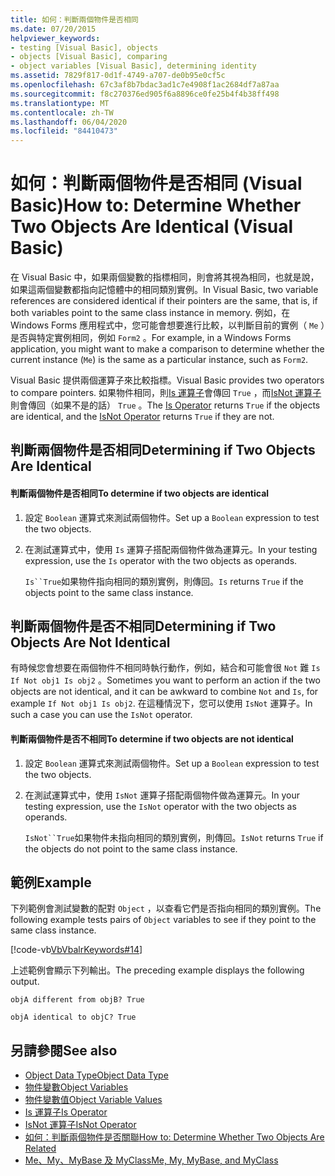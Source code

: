 ```yaml
---
title: 如何：判斷兩個物件是否相同
ms.date: 07/20/2015
helpviewer_keywords:
- testing [Visual Basic], objects
- objects [Visual Basic], comparing
- object variables [Visual Basic], determining identity
ms.assetid: 7829f817-0d1f-4749-a707-de0b95e0cf5c
ms.openlocfilehash: 67c3af8b7bdac3ad1c7e4908f1ac2684df7a87aa
ms.sourcegitcommit: f8c270376ed905f6a8896ce0fe25b4f4b38ff498
ms.translationtype: MT
ms.contentlocale: zh-TW
ms.lasthandoff: 06/04/2020
ms.locfileid: "84410473"
---
```

# <a name="how-to-determine-whether-two-objects-are-identical-visual-basic"></a><span data-ttu-id="ae5c9-102">如何：判斷兩個物件是否相同 (Visual Basic)</span><span class="sxs-lookup"><span data-stu-id="ae5c9-102">How to: Determine Whether Two Objects Are Identical (Visual Basic)</span></span>
<span data-ttu-id="ae5c9-103">在 Visual Basic 中，如果兩個變數的指標相同，則會將其視為相同，也就是說，如果這兩個變數都指向記憶體中的相同類別實例。</span><span class="sxs-lookup"><span data-stu-id="ae5c9-103">In Visual Basic, two variable references are considered identical if their pointers are the same, that is, if both variables point to the same class instance in memory.</span></span> <span data-ttu-id="ae5c9-104">例如，在 Windows Forms 應用程式中，您可能會想要進行比較，以判斷目前的實例（ `Me` ）是否與特定實例相同，例如 `Form2` 。</span><span class="sxs-lookup"><span data-stu-id="ae5c9-104">For example, in a Windows Forms application, you might want to make a comparison to determine whether the current instance (`Me`) is the same as a particular instance, such as `Form2`.</span></span>  
  
 <span data-ttu-id="ae5c9-105">Visual Basic 提供兩個運算子來比較指標。</span><span class="sxs-lookup"><span data-stu-id="ae5c9-105">Visual Basic provides two operators to compare pointers.</span></span> <span data-ttu-id="ae5c9-106">如果物件相同，則[Is 運算子](../../../language-reference/operators/is-operator.md)會傳回 `True` ，而[IsNot 運算子](../../../language-reference/operators/isnot-operator.md)則會傳回（如果不是的話） `True` 。</span><span class="sxs-lookup"><span data-stu-id="ae5c9-106">The [Is Operator](../../../language-reference/operators/is-operator.md) returns `True` if the objects are identical, and the [IsNot Operator](../../../language-reference/operators/isnot-operator.md) returns `True` if they are not.</span></span>  
  
## <a name="determining-if-two-objects-are-identical"></a><span data-ttu-id="ae5c9-107">判斷兩個物件是否相同</span><span class="sxs-lookup"><span data-stu-id="ae5c9-107">Determining if Two Objects Are Identical</span></span>  
  
#### <a name="to-determine-if-two-objects-are-identical"></a><span data-ttu-id="ae5c9-108">判斷兩個物件是否相同</span><span class="sxs-lookup"><span data-stu-id="ae5c9-108">To determine if two objects are identical</span></span>  
  
1. <span data-ttu-id="ae5c9-109">設定 `Boolean` 運算式來測試兩個物件。</span><span class="sxs-lookup"><span data-stu-id="ae5c9-109">Set up a `Boolean` expression to test the two objects.</span></span>  
  
2. <span data-ttu-id="ae5c9-110">在測試運算式中，使用 `Is` 運算子搭配兩個物件做為運算元。</span><span class="sxs-lookup"><span data-stu-id="ae5c9-110">In your testing expression, use the `Is` operator with the two objects as operands.</span></span>  
  
     <span data-ttu-id="ae5c9-111">`Is``True`如果物件指向相同的類別實例，則傳回。</span><span class="sxs-lookup"><span data-stu-id="ae5c9-111">`Is` returns `True` if the objects point to the same class instance.</span></span>  
  
## <a name="determining-if-two-objects-are-not-identical"></a><span data-ttu-id="ae5c9-112">判斷兩個物件是否不相同</span><span class="sxs-lookup"><span data-stu-id="ae5c9-112">Determining if Two Objects Are Not Identical</span></span>  
 <span data-ttu-id="ae5c9-113">有時候您會想要在兩個物件不相同時執行動作，例如，結合和可能會很 `Not` 難 `Is` `If Not obj1 Is obj2` 。</span><span class="sxs-lookup"><span data-stu-id="ae5c9-113">Sometimes you want to perform an action if the two objects are not identical, and it can be awkward to combine `Not` and `Is`, for example `If Not obj1 Is obj2`.</span></span> <span data-ttu-id="ae5c9-114">在這種情況下，您可以使用 `IsNot` 運算子。</span><span class="sxs-lookup"><span data-stu-id="ae5c9-114">In such a case you can use the `IsNot` operator.</span></span>  
  
#### <a name="to-determine-if-two-objects-are-not-identical"></a><span data-ttu-id="ae5c9-115">判斷兩個物件是否不相同</span><span class="sxs-lookup"><span data-stu-id="ae5c9-115">To determine if two objects are not identical</span></span>  
  
1. <span data-ttu-id="ae5c9-116">設定 `Boolean` 運算式來測試兩個物件。</span><span class="sxs-lookup"><span data-stu-id="ae5c9-116">Set up a `Boolean` expression to test the two objects.</span></span>  
  
2. <span data-ttu-id="ae5c9-117">在測試運算式中，使用 `IsNot` 運算子搭配兩個物件做為運算元。</span><span class="sxs-lookup"><span data-stu-id="ae5c9-117">In your testing expression, use the `IsNot` operator with the two objects as operands.</span></span>  
  
     <span data-ttu-id="ae5c9-118">`IsNot``True`如果物件未指向相同的類別實例，則傳回。</span><span class="sxs-lookup"><span data-stu-id="ae5c9-118">`IsNot` returns `True` if the objects do not point to the same class instance.</span></span>  
  
## <a name="example"></a><span data-ttu-id="ae5c9-119">範例</span><span class="sxs-lookup"><span data-stu-id="ae5c9-119">Example</span></span>  
 <span data-ttu-id="ae5c9-120">下列範例會測試變數的配對 `Object` ，以查看它們是否指向相同的類別實例。</span><span class="sxs-lookup"><span data-stu-id="ae5c9-120">The following example tests pairs of `Object` variables to see if they point to the same class instance.</span></span>  
  
 [!code-vb[VbVbalrKeywords#14](~/samples/snippets/visualbasic/VS_Snippets_VBCSharp/VbVbalrKeywords/VB/class7.vb#14)]  
  
 <span data-ttu-id="ae5c9-121">上述範例會顯示下列輸出。</span><span class="sxs-lookup"><span data-stu-id="ae5c9-121">The preceding example displays the following output.</span></span>  
  
 `objA different from objB? True`  
  
 `objA identical to objC? True`  
  
## <a name="see-also"></a><span data-ttu-id="ae5c9-122">另請參閱</span><span class="sxs-lookup"><span data-stu-id="ae5c9-122">See also</span></span>

- [<span data-ttu-id="ae5c9-123">Object Data Type</span><span class="sxs-lookup"><span data-stu-id="ae5c9-123">Object Data Type</span></span>](../../../language-reference/data-types/object-data-type.md)
- [<span data-ttu-id="ae5c9-124">物件變數</span><span class="sxs-lookup"><span data-stu-id="ae5c9-124">Object Variables</span></span>](object-variables.md)
- [<span data-ttu-id="ae5c9-125">物件變數值</span><span class="sxs-lookup"><span data-stu-id="ae5c9-125">Object Variable Values</span></span>](object-variable-values.md)
- [<span data-ttu-id="ae5c9-126">Is 運算子</span><span class="sxs-lookup"><span data-stu-id="ae5c9-126">Is Operator</span></span>](../../../language-reference/operators/is-operator.md)
- [<span data-ttu-id="ae5c9-127">IsNot 運算子</span><span class="sxs-lookup"><span data-stu-id="ae5c9-127">IsNot Operator</span></span>](../../../language-reference/operators/isnot-operator.md)
- [<span data-ttu-id="ae5c9-128">如何：判斷兩個物件是否關聯</span><span class="sxs-lookup"><span data-stu-id="ae5c9-128">How to: Determine Whether Two Objects Are Related</span></span>](how-to-determine-whether-two-objects-are-related.md)
- [<span data-ttu-id="ae5c9-129">Me、My、MyBase 及 MyClass</span><span class="sxs-lookup"><span data-stu-id="ae5c9-129">Me, My, MyBase, and MyClass</span></span>](../../program-structure/me-my-mybase-and-myclass.md)
